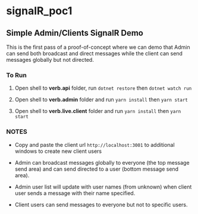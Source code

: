 # signalR_poc1
## Simple Admin/Clients SignalR Demo

This is the first pass of a proof-of-concept where we can demo that Admin can send both broadcast and direct messages while the client can send messages globally but not directed.

### To Run 

1. Open shell to **verb.api** folder, run 
  `dotnet restore` then
  `dotnet watch run`

2. Open shell to **verb.admin** folder and run
  `yarn install` then
  `yarn start`

3. Open shell to **verb.live.client** folder and run
  `yarn install` then
  `yarn start`

### NOTES 

- Copy and paste the client url `http://localhost:3001` to additional windows to create new client users

- Admin can broadcast messages globally to everyone (the top message send area) and can send directed to a user (bottom message send area). 
- Admin user list will update with user names (from unknown) when client user sends a message with their name specified.
- Client users can send messages to everyone but not to specific users.
